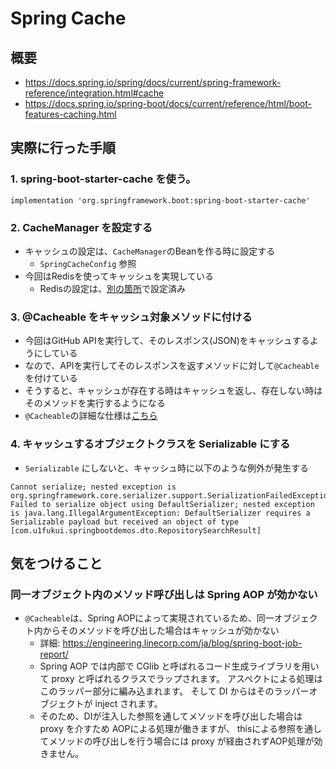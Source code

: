 # Spring Cache

## 概要
- https://docs.spring.io/spring/docs/current/spring-framework-reference/integration.html#cache
- https://docs.spring.io/spring-boot/docs/current/reference/html/boot-features-caching.html


## 実際に行った手順
### 1. spring-boot-starter-cache を使う。
`implementation 'org.springframework.boot:spring-boot-starter-cache'`

### 2. CacheManager を設定する
- キャッシュの設定は、`CacheManager`のBeanを作る時に設定する
  - `SpringCacheConfig` 参照
- 今回はRedisを使ってキャッシュを実現している　 
  - Redisの設定は、[別の箇所](../redis)で設定済み

### 3. @Cacheable をキャッシュ対象メソッドに付ける
- 今回はGitHub APIを実行して、そのレスポンス(JSON)をキャッシュするようにしている
- なので、APIを実行してそのレスポンスを返すメソッドに対して`@Cacheable`を付けている
- そうすると、キャッシュが存在する時はキャッシュを返し、存在しない時はそのメソッドを実行するようになる
- `@Cacheable`の詳細な仕様は[こちら](https://docs.spring.io/spring/docs/current/spring-framework-reference/integration.html#cache-annotations-cacheable)

### 4. キャッシュするオブジェクトクラスを Serializable にする
- `Serializable` にしないと、キャッシュ時に以下のような例外が発生する
```
Cannot serialize; nested exception is org.springframework.core.serializer.support.SerializationFailedException: Failed to serialize object using DefaultSerializer; nested exception is java.lang.IllegalArgumentException: DefaultSerializer requires a Serializable payload but received an object of type [com.u1fukui.springbootdemos.dto.RepositorySearchResult]
```

## 気をつけること

### 同一オブジェクト内のメソッド呼び出しは Spring AOP が効かない
- `@Cacheable`は、Spring AOPによって実現されているため、同一オブジェクト内からそのメソッドを呼び出した場合はキャッシュが効かない
  - 詳細: https://engineering.linecorp.com/ja/blog/spring-boot-job-report/
  - Spring AOP では内部で CGlib と呼ばれるコード生成ライブラリを用いて proxy と呼ばれるクラスでラップされます。 アスペクトによる処理はこのラッパー部分に編み込まれます。 そして DI からはそのラッパーオブジェクトが inject されます。
  - そのため、DIが注入した参照を通してメソッドを呼び出した場合は proxy を介すため AOPによる処理が働きますが、 thisによる参照を通してメソッドの呼び出しを行う場合には proxy が経由されずAOP処理が効きません。
